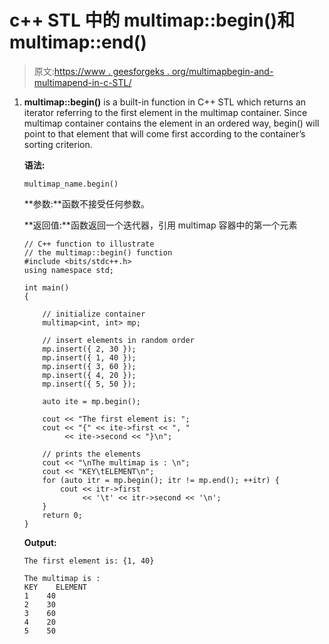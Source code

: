 # c++ STL 中的 multimap::begin()和 multimap::end()

> 原文:[https://www . geesforgeks . org/multimapbegin-and-multimapend-in-c-STL/](https://www.geeksforgeeks.org/multimapbegin-and-multimapend-in-c-stl/)

1.  **multimap::begin()** is a built-in function in C++ STL which returns an iterator referring to the first element in the multimap container. Since multimap container contains the element in an ordered way, begin() will point to that element that will come first according to the container’s sorting criterion.

    **语法:**

    ```
    multimap_name.begin()

    ```

    **参数:**函数不接受任何参数。

    **返回值:**函数返回一个迭代器，引用 multimap 容器中的第一个元素

    ```
    // C++ function to illustrate
    // the multimap::begin() function
    #include <bits/stdc++.h>
    using namespace std;

    int main()
    {

        // initialize container
        multimap<int, int> mp;

        // insert elements in random order
        mp.insert({ 2, 30 });
        mp.insert({ 1, 40 });
        mp.insert({ 3, 60 });
        mp.insert({ 4, 20 });
        mp.insert({ 5, 50 });

        auto ite = mp.begin();

        cout << "The first element is: ";
        cout << "{" << ite->first << ", "
             << ite->second << "}\n";

        // prints the elements
        cout << "\nThe multimap is : \n";
        cout << "KEY\tELEMENT\n";
        for (auto itr = mp.begin(); itr != mp.end(); ++itr) {
            cout << itr->first
                 << '\t' << itr->second << '\n';
        }
        return 0;
    }
    ```

    **Output:**

    ```
    The first element is: {1, 40}

    The multimap is : 
    KEY    ELEMENT
    1    40
    2    30
    3    60
    4    20
    5    50

    ```